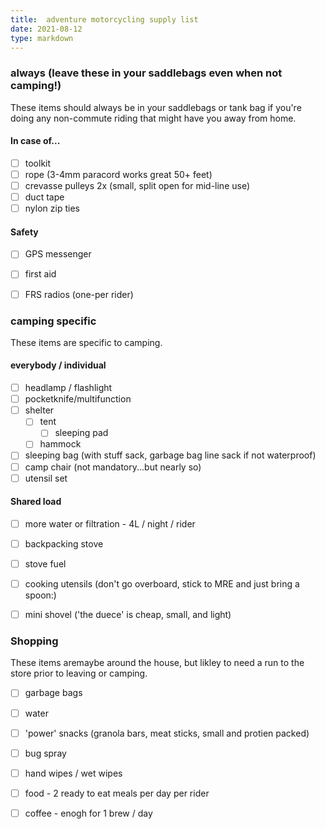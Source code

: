 ```yaml
---
title:  adventure motorcycling supply list
date: 2021-08-12 
type: markdown
---
```


### always (leave these in your saddlebags even when not camping!)

These items should always be in your saddlebags or tank bag if you're doing any non-commute riding that might have you away from home.

#### In case of...

- [ ] toolkit
- [ ] rope (3-4mm paracord works great 50+ feet)
- [ ] crevasse pulleys 2x (small, split open for mid-line use)
- [ ] duct tape
- [ ] nylon zip ties

#### Safety
- [ ] GPS messenger
- [ ] first aid
- [ ] FRS radios (one-per rider)



### camping specific
These items are specific to camping.

#### everybody / individual

- [ ] headlamp / flashlight
- [ ] pocketknife/multifunction
- [ ] shelter
  - [ ] tent
    - [ ] sleeping pad
  - [ ] hammock
- [ ] sleeping bag (with stuff sack, garbage bag line sack if not waterproof)
- [ ] camp chair (not mandatory...but nearly so)
- [ ] utensil set

#### Shared load

- [ ] more water or filtration - 4L / night / rider
- [ ] backpacking stove
- [ ] stove fuel
- [ ] cooking utensils (don't go overboard, stick to MRE and just bring a spoon:)
- [ ] mini shovel ('the duece' is cheap, small, and light)


### Shopping

These items aremaybe around the house, but likley to need a run to the store prior to leaving or camping.

- [ ] garbage bags
- [ ] water
- [ ] 'power' snacks (granola bars, meat sticks, small and protien packed)
- [ ] bug spray
- [ ] hand wipes / wet wipes
- [ ] food - 2 ready to eat meals per day per rider
- [ ] coffee - enogh for 1 brew / day





